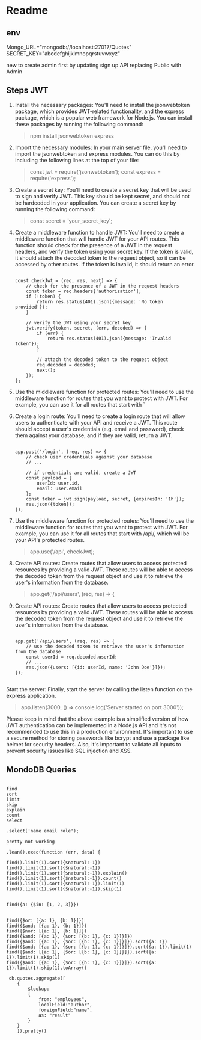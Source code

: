 # Readme

## env

Mongo_URL="mongodb://localhost:27017/Quotes"
SECRET_KEY="abcdefghijklmnopqrstuvwxyz"

new to create admin first by updating sign up API replacing Public with Admin


## Steps JWT

1. Install the necessary packages:
You'll need to install the jsonwebtoken package, which provides JWT-related functionality, and the express package, which is a popular web framework for Node.js. You can install these packages by running the following command:

    > npm install jsonwebtoken express

2. Import the necessary modules:
In your main server file, you'll need to import the jsonwebtoken and express modules. You can do this by including the following lines at the top of your file:

    > const jwt = require('jsonwebtoken');
    > const express = require('express');

3. Create a secret key:
You'll need to create a secret key that will be used to sign and verify JWT. This key should be kept secret, and should not be hardcoded in your application. You can create a secret key by running the following command:

    > const secret = 'your_secret_key';

4. Create a middleware function to handle JWT:
You'll need to create a middleware function that will handle JWT for your API routes. This function should check for the presence of a JWT in the request headers, and verify the token using your secret key. If the token is valid, it should attach the decoded token to the request object, so it can be accessed by other routes. If the token is invalid, it should return an error.

    ``` snippets

    const checkJwt = (req, res, next) => {
        // check for the presence of a JWT in the request headers
        const token = req.headers['authorization'];
        if (!token) {
            return res.status(401).json({message: 'No token provided'});
        }

        // verify the JWT using your secret key
        jwt.verify(token, secret, (err, decoded) => {
            if (err) {
                return res.status(401).json({message: 'Invalid token'});
            }

            // attach the decoded token to the request object
            req.decoded = decoded;
            next();
        });
    };

    ```

5. Use the middleware function for protected routes:
You'll need to use the middleware function for routes that you want to protect with JWT. For example, you can use it for all routes that start with `

6. Create a login route:
You'll need to create a login route that will allow users to authenticate with your API and receive a JWT. This route should accept a user's credentials (e.g. email and password), check them against your database, and if they are valid, return a JWT.

    ``` snippets

    app.post('/login', (req, res) => {
        // check user credentials against your database
        // ...

        // if credentials are valid, create a JWT
        const payload = {
            userId: user.id,
            email: user.email
        };
        const token = jwt.sign(payload, secret, {expiresIn: '1h'});
        res.json({token});
    });

    ```

7. Use the middleware function for protected routes:
You'll need to use the middleware function for routes that you want to protect with JWT. For example, you can use it for all routes that start with /api/, which will be your API's protected routes.

    > app.use('/api', checkJwt);

8. Create API routes:
Create routes that allow users to access protected resources by providing a valid JWT. These routes will be able to access the decoded token from the request object and use it to retrieve the user's information from the database.

    > app.get('/api/users', (req, res) => {

9. Create API routes:
Create routes that allow users to access protected resources by providing a valid JWT. These routes will be able to access the decoded token from the request object and use it to retrieve the user's information from the database.

    ``` snippets

    app.get('/api/users', (req, res) => {
        // use the decoded token to retrieve the user's information from the database
        const userId = req.decoded.userId;
        // ...
        res.json({users: [{id: userId, name: 'John Doe'}]});
    });


    ```

Start the server:
Finally, start the server by calling the listen function on the express application.

> app.listen(3000, () => console.log('Server started on port 3000'));

Please keep in mind that the above example is a simplified version of how JWT authentication can be implemented in a Node.js API and it's not recommended to use this in a production environment. It's important to use a secure method for storing passwords like bcrypt and use a package like helmet for security headers. Also, it's important to validate all inputs to prevent security issues like SQL injection and XSS.


## MondoDB Queries

```

find
sort
limit 
skip
explain
count
select

.select('name email role');

pretty not working

.lean().exec(function (err, data) {

find().limit(1).sort({$natural:-1})
find().limit(1).sort({$natural:-1})
find().limit(1).sort({$natural:-1}).explain()
find().limit(1).sort({$natural:-1}).count()
find().limit(1).sort({$natural:-1}).limit(1)
find().limit(1).sort({$natural:-1}).skip(1)


find({a: {$in: [1, 2, 3]}})


find({$or: [{a: 1}, {b: 1}]})
find({$and: [{a: 1}, {b: 1}]})
find({$nor: [{a: 1}, {b: 1}]})
find({$and: [{a: 1}, {$or: [{b: 1}, {c: 1}]}]})
find({$and: [{a: 1}, {$or: [{b: 1}, {c: 1}]}]}).sort({a: 1})
find({$and: [{a: 1}, {$or: [{b: 1}, {c: 1}]}]}).sort({a: 1}).limit(1)
find({$and: [{a: 1}, {$or: [{b: 1}, {c: 1}]}]}).sort({a: 1}).limit(1).skip(1)
find({$and: [{a: 1}, {$or: [{b: 1}, {c: 1}]}]}).sort({a: 1}).limit(1).skip(1).toArray()

 db.quotes.aggregate([
    { 
        $lookup: 
        { 
            from: "employees", 
            localField:"author", 
            foreignField:"name", 
            as: "result"
        }
    }
    ]).pretty()

```


